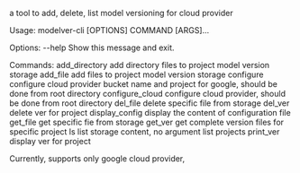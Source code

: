 a tool to add, delete, list model versioning for cloud provider

Usage: modelver-cli [OPTIONS] COMMAND [ARGS]...

Options:
  --help  Show this message and exit.

Commands:
  add_directory    add directory files to project model version storage
  add_file         add files to project model version storage
  configure        configure cloud provider bucket name and project for google, should be done from root directory
  configure_cloud  configure cloud provider, should be done from root directory
  del_file         delete specific file from storage
  del_ver          delete ver for project
  display_config   display the content of configuration file
  get_file         get specific fie from storage
  get_ver          get complete version files for specific project
  ls               list storage content, no argument list projects
  print_ver        display ver for project



Currently, supports only google cloud provider,